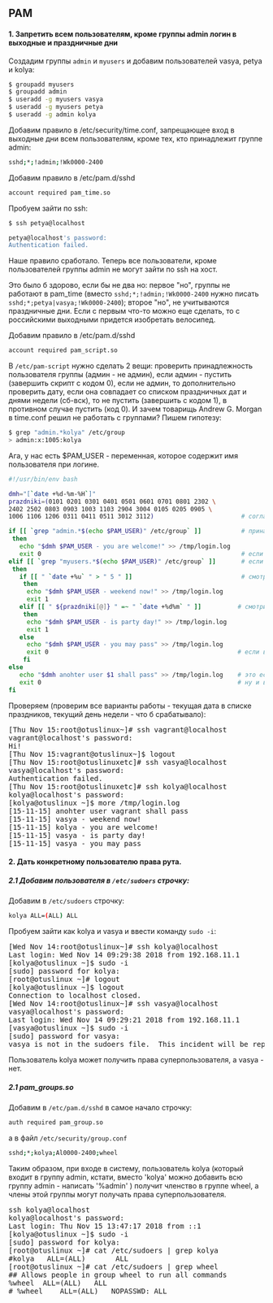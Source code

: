 ## PAM

#### 1. Запретить всем пользователям, кроме группы admin логин в выходные и праздничные дни

Создадим группы `admin` и `myusers` и добавим пользователей vasya, petya и kolya:
 
```bash
$ groupadd myusers
$ groupadd admin
$ useradd -g myusers vasya
$ useradd -g myusers petya
$ useradd -g admin kolya
```

Добавим правило в /etc/security/time.conf, запрещающее вход в выходные дни всем пользователям, кроме тех, кто принадлежит группе admin:

```bash
sshd;*;!admin;!Wk0000-2400
```

Добавим правило в /etc/pam.d/sshd

```bash
account required pam_time.so
```

Пробуем зайти по ssh:

```bash
$ ssh petya@localhost

petya@localhost's password:
Authentication failed.
```
Наше правило сработало. Теперь все пользователи, кроме пользователей группы admin не могут зайти по ssh на хост.

Это было б здорово, если бы не два но: первое "но", группы не работают в pam_time (вместо `sshd;*;!admin;!Wk0000-2400` нужно писать `sshd;*;petya|vasya;!Wk0000-2400`); второе "но", не учитываются праздничные дни. Если с первым что-то можно еще сделать, то с российскими выходными придется изобретать велосипед. 

Добавим правило в /etc/pam.d/sshd

```bash
account required pam_script.so
```

В `/etc/pam-script` нужно сделать 2 вещи: проверить принадлежность пользователя группы (админ - не админ), если админ - пустить (завершить скрипт с кодом 0), если не админ, то дополнительно проверить дату, если она совпадает со списком праздничных дат и днями недели (сб-вск), то не пустить (завершить с кодом 1), в противном случае пустить (код 0). И зачем товарищь Andrew G. Morgan в time.conf решил не работать с группами? Пишем гипотезу:

```bash
$ grep "admin.*kolya" /etc/group
> admin:x:1005:kolya
```

Ага, у нас есть $PAM_USER - переменная, которое содержит имя пользователя при логине.

```bash
#!/usr/bin/env bash

dmh="[`date +%d-%m-%H`]"
prazdniki=(0101 0201 0301 0401 0501 0601 0701 0801 2302 \ 
2402 2502 0803 0903 1003 1103 2904 3004 0105 0205 0905 \ 
1006 1106 1206 0311 0411 0511 3012 3112)                        # согласно календарю )

if [[ `grep "admin.*$(echo $PAM_USER)" /etc/group` ]]           # принадлежит ли пользователь группе admin
 then
   echo "$dmh $PAM_USER - you are welcome!" >> /tmp/login.log
   exit 0                                                       # если админ - то пускаем
elif [[ `grep "myusers.*$(echo $PAM_USER)" /etc/group` ]]       # если кто-то другой, но из группы myusers
 then
   if [[ " `date +%u` " > " 5 " ]]                              # смотрим день недели, должен быть меньше 5 что б попасть внурть
    then
     echo "$dmh $PAM_USER - weekend now!" >> /tmp/login.log
     exit 1
   elif [[ " ${prazdniki[@]} " =~ " `date +%d%m` " ]]          # смотрим не попадаем ли в праздники 
    then
     echo "$dmh $PAM_USER - is party day!" >> /tmp/login.log
     exit 1
   else
     echo "$dmh $PAM_USER - you may pass" >> /tmp/login.log
     exit 0                                                    # если все хорошо - пускаем внутрь
    fi
else
   echo "$dmh anohter user $1 shall pass" >> /tmp/login.log    # это если пользователь вне групп admin, myusers
   exit 0                                                      # ну и все пишем в лог /tmp/login.log
fi
```

Проверяем (проверим все варианты работы - текущая дата в списке праздников, текущий день недели - что б срабатывало):

<pre>
[Thu Nov 15:root@otuslinux~]# ssh vagrant@localhost
vagrant@localhost's password:
Hi!
[Thu Nov 15:vagrant@otuslinux~]$ logout
[Thu Nov 15:root@otuslinuxetc]# ssh vasya@localhost
vasya@localhost's password:
Authentication failed.
[Thu Nov 15:root@otuslinuxetc]# ssh kolya@localhost
kolya@localhost's password:
[kolya@otuslinux ~]$ more /tmp/login.log
[15-11-15] anohter user vagrant shall pass
[15-11-15] vasya - weekend now!
[15-11-15] kolya - you are welcome!
[15-11-15] vasya - is party day!
[15-11-15] vasya - you may pass
</pre>

#### 2. Дать конкретному пользователю права рута.

##### 2.1 Добавим пользователя в `/etc/sudoers` строчку:

Добавим в `/etc/sudoers` строчку:

```bash
kolya ALL=(ALL) ALL
```

Пробуем зайти как kolya и vasya и ввести команду `sudo -i`:

<pre>
[Wed Nov 14:root@otuslinux~]# ssh kolya@localhost
Last login: Wed Nov 14 09:29:38 2018 from 192.168.11.1
[kolya@otuslinux ~]$ sudo -i
[sudo] password for kolya:
[root@otuslinux ~]# logout
[kolya@otuslinux ~]$ logout
Connection to localhost closed.
[Wed Nov 14:root@otuslinux~]# ssh vasya@localhost
vasya@localhost's password:
Last login: Wed Nov 14 09:29:21 2018 from 192.168.11.1
[vasya@otuslinux ~]$ sudo -i
[sudo] password for vasya:
vasya is not in the sudoers file.  This incident will be reported.
</pre>

Пользователь kolya может получить права суперпользователя, а vasya - нет.

##### 2.1 pam_groups.so

Добавим в `/etc/pam.d/sshd` в самое начало строчку:

```bash
auth required pam_group.so
```

а в файл `/etc/security/group.conf`

```bash
sshd;*;kolya;Al0000-2400;wheel
```
Таким образом, при входе в систему, пользователь kolya (который входит в группу admin, кстати, вместо 'kolya' можно добавить всю группу admin - написать '%admin' ) получит членство в группе wheel, а члены этой группы могут получать права суперпользователя.

<pre>
ssh kolya@localhost
kolya@localhost's password:
Last login: Thu Nov 15 13:47:17 2018 from ::1
[kolya@otuslinux ~]$ sudo -i
[sudo] password for kolya:
[root@otuslinux ~]# cat /etc/sudoers | grep kolya
#kolya   ALL=(ALL)       ALL
[root@otuslinux ~]# cat /etc/sudoers | grep wheel
## Allows people in group wheel to run all commands
%wheel	ALL=(ALL)	ALL
# %wheel	ALL=(ALL)	NOPASSWD: ALL
</pre>
